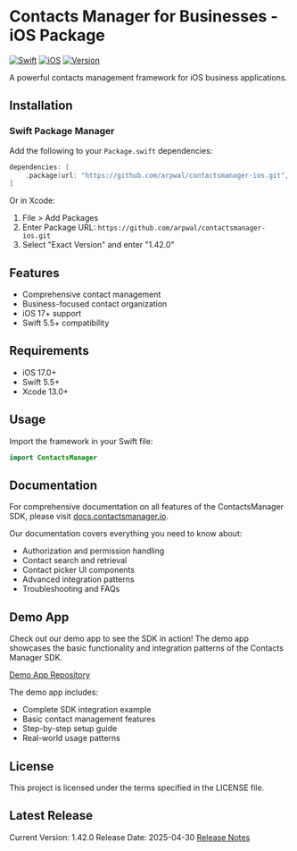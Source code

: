 # Contacts Manager for Businesses - iOS Package

[![Swift](https://img.shields.io/badge/Swift-5.5+-orange.svg)](https://swift.org)
[![iOS](https://img.shields.io/badge/iOS-17.0+-blue.svg)](https://developer.apple.com/ios/)
[![Version](https://img.shields.io/badge/version-1.42.0-green.svg)](https://github.com/arpwal/contactsmanager-ios/releases)

A powerful contacts management framework for iOS business applications.

## Installation

### Swift Package Manager

Add the following to your `Package.swift` dependencies:

```swift
dependencies: [
    .package(url: "https://github.com/arpwal/contactsmanager-ios.git", .exact("1.42.0"))
]
```

Or in Xcode:

1. File > Add Packages
2. Enter Package URL: `https://github.com/arpwal/contactsmanager-ios.git`
3. Select "Exact Version" and enter "1.42.0"

## Features

- Comprehensive contact management
- Business-focused contact organization
- iOS 17+ support
- Swift 5.5+ compatibility

## Requirements

- iOS 17.0+
- Swift 5.5+
- Xcode 13.0+

## Usage

Import the framework in your Swift file:

```swift
import ContactsManager
```

## Documentation

For comprehensive documentation on all features of the ContactsManager SDK, please visit [docs.contactsmanager.io](https://docs.contactsmanager.io).

Our documentation covers everything you need to know about:

- Authorization and permission handling
- Contact search and retrieval
- Contact picker UI components
- Advanced integration patterns
- Troubleshooting and FAQs

## Demo App

Check out our demo app to see the SDK in action! The demo app showcases the basic functionality and integration patterns of the Contacts Manager SDK.

[Demo App Repository](https://github.com/arpwal/contactsmanager-demo)

The demo app includes:

- Complete SDK integration example
- Basic contact management features
- Step-by-step setup guide
- Real-world usage patterns

## License

This project is licensed under the terms specified in the LICENSE file.

## Latest Release

Current Version: 1.42.0
Release Date: 2025-04-30
[Release Notes](https://github.com/arpwal/contactsmanager-ios/releases)
